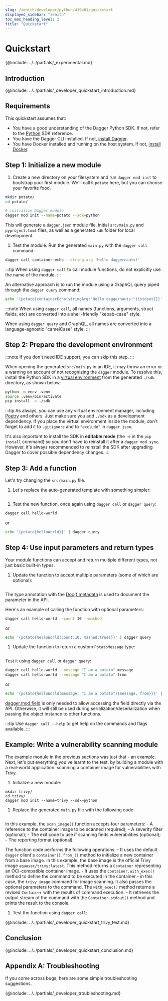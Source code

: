```yaml
---
slug: /zenith/developer/python/419481/quickstart
displayed_sidebar: "zenith"
toc_max_heading_level: 2
title: "Quickstart"
---
```


# Quickstart

\{@include:  ../../partials/_experimental.md\}

## Introduction

\{@include:  ../../partials/_developer_quickstart_introduction.md\}

## Requirements

This quickstart assumes that:

- You have a good understanding of the Dagger Python SDK. If not, refer to the [Python](https://dagger-io.readthedocs.org/) SDK reference.
- You have the Dagger CLI installed. If not, [install Dagger](../../../current/cli/465058-install.md).
- You have Docker installed and running on the host system. If not, [install Docker](https://docs.docker.com/engine/install/).

## Step 1: Initialize a new module

1. Create a new directory on your filesystem and run `dagger mod init` to bootstrap your first module. We'll call it `potato` here, but you can choose your favorite food.

  ```sh
  mkdir potato/
  cd potato/

  # initialize Dagger module
  dagger mod init --name=potato --sdk=python
  ```

  This will generate a `dagger.json` module file, initial `src/main.py` and `pyproject.toml` files, as well as a generated `sdk` folder for local development.

1. Test the module. Run the generated `main.py` with the `dagger call` command:

  ```sh
  dagger call container-echo --string-arg 'Hello daggernauts!'
  ```

  :::tip
  When using `dagger call` to call module functions, do not explicitly use the name of the module.
  :::

  An alternative approach is to run the module using a GraphQL query piped through the `dagger query` command:

  ```sh
  echo '{potato{containerEcho(stringArg:"Hello daggernauts!"){stdout}}}' | dagger query
  ```

:::note
When using `dagger call`, all names (functions, arguments, struct fields, etc) are converted into a shell-friendly "kebab-case" style.

When using `dagger query` and GraphQL, all names are converted into a language-agnostic "camelCase" style.
:::

## Step 2: Prepare the development environment

:::note
If you don't need IDE support, you can skip this step.
:::

When opening the generated `src/main.py` in an IDE, it may throw an error or a warning on account of not recognizing the `dagger` module. To resolve this, install the Python SDK in a [virtual environment](https://packaging.python.org/en/latest/tutorials/installing-packages/#creating-virtual-environments) from the generated `./sdk` directory, as shown below:

```sh
python -m venv .venv
source .venv/bin/activate
pip install -e ./sdk
```

:::tip
As always, you can use any virtual environment manager, including [Poetry](https://python-poetry.org) and others. Just make sure you add `./sdk` as a development dependency. If you place the virtual environment inside the module, don't forget to add it to `.gitignore` and to `"exclude"` in `dagger.json`.

It's also important to install the SDK in **editable mode** (the `-e` in the `pip install` command) so you don't have to reinstall it after a `dagger mod sync`. However, it's always recommended to reinstall the SDK after upgrading Dagger to cover possible dependency changes.
:::

## Step 3: Add a function

Let's try changing the `src/main.py` file.

1. Let's replace the auto-generated template with something simpler:

  ```python file=./snippets/quickstart/step2/main.py
  ```

1. Test the new function, once again using `dagger call` or `dagger query`:

  ```sh
  dagger call hello-world
  ```

  or

  ```sh
  echo '{potato{helloWorld}}' | dagger query
  ```

## Step 4: Use input parameters and return types

Your module functions can accept and return multiple different types, not just basic built-in types.

1. Update the function to accept multiple parameters (some of which are optional):

  ```python file=./snippets/quickstart/step3a/main.py
  ```

  The type annotation with the [Doc() metadata](https://peps.python.org/pep-0727/#specification) is used to document the parameter in the API.

  Here's an example of calling the function with optional parameters:

  ```sh
  dagger call hello-world --count 10 --mashed
  ```

  or

  ```sh
  echo '{potato{helloWorld(count:10, mashed:true)}}' | dagger query
  ```

1. Update the function to return a custom `PotatoMessage` type:

  ```python file=./snippets/quickstart/step3b/main.py
  ```

  Test it using `dagger call` or `dagger query`:

  ```sh
  dagger call hello-world --message "I am a potato" message
  dagger call hello-world --message "I am a potato" from
  ```

  or

  ```sh
  echo '{potato{helloWorld(message: "I am a potato"){message, from}}}' | dagger query
  ```

  [dagger.mod.field](https://dagger-io.readthedocs.io/en/latest/module.html#dagger.mod.field)
  is only needed to allow accessing the field directly via the API. Otherwise,
  it will still be used during serialization/deserialization when passing the
  object instance to other functions.

:::tip
Use `dagger call --help` to get help on the commands and flags available.
:::

## Example: Write a vulnerability scanning module

The example module in the previous sections was just that - an example. Next, let's put everything you've learnt to the test, by building a module with a real-world application: scanning a container image for vulnerabilities with [Trivy](https://trivy.dev/).

1. Initialize a new module:

  ```shell
  mkdir trivy/
  cd trivy/
  dagger mod init --name=trivy --sdk=python
  ```

1. Replace the generated `main.py` file with the following code:

  ```python file=./snippets/quickstart/trivy/main.py
  ```

  In this example, the `scan_image()` function accepts four parameters:
    - A reference to the container image to be scanned (required);
    - A severity filter (optional);
    - The exit code to use if scanning finds vulnerabilities (optional);
    - The reporting format (optional).

  The function code performs the following operations:
    - It uses the default `dagger` client's `container().from_()` method to initialize a new container from a base image. In this example, the base image is the official Trivy image `aquasec/trivy:latest`. This method returns a `Container` representing an OCI-compatible container image.
    - It uses the `Container.with_exec()` method to define the command to be executed in the container - in this case, the `trivy image` command for image scanning. It also passes the optional parameters to the command. The `with_exec()` method returns a revised `Container` with the results of command execution.
    - It retrieves the output stream of the command with the `Container.stdout()` method and prints the result to the console.

1. Test the function using `dagger call`:

\{@include:  ../../partials/_developer_quickstart_trivy_test.md\}

## Conclusion

\{@include:  ../../partials/_developer_quickstart_conclusion.md\}

## Appendix A: Troubleshooting

If you come across bugs, here are some simple troubleshooting suggestions.

\{@include:  ../../partials/_developer_troubleshooting.md\}
